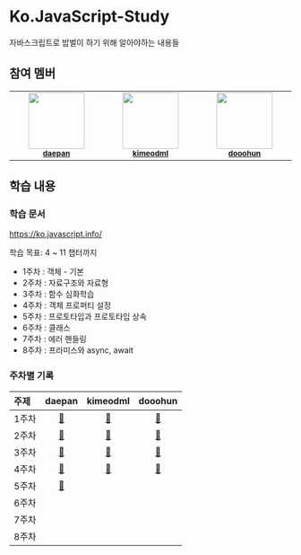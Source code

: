 # Ko.JavaScript-Study

자바스크립트로 밥벌이 하기 위해 알아야하는 내용들

## 참여 멤버

<table>
  <tbody>
    <tr>
      <td align="center" valign="top" width="14.28%"><img src="https://avatars.githubusercontent.com/u/50792467?v=4" width="100px;"/><br /><sub><a href="https://github.com/daepan"><b>daepan</b></a></sub><br /></td>
      <td align="center" valign="top" width="14.28%"><img src="https://avatars.githubusercontent.com/u/88065770?v=4" width="100px;"/><br /><sub><a href="https://github.com/kimeodml"><b>kimeodml</b></a></sub><br /></td>
      <td align="center" valign="top" width="14.28%"><img src="https://avatars.githubusercontent.com/u/74540646?v=4" width="100px;"/><br /><sub><a href="https://github.com/dooohun"><b>dooohun</b></a></sub><br /></td>
    </tr>
    </tbody>
</table>

## 학습 내용

### 학습 문서

https://ko.javascript.info/

학습 목표: 4 ~ 11 챕터까지
* 1주차 : 객체 - 기본
* 2주차 : 자료구조와 자료형
* 3주차 : 함수 심화학습
* 4주차 : 객체 프로퍼티 설정
* 5주차 : 프로토타입과 프로토타입 상속
* 6주차 : 클래스
* 7주차 : 에러 핸들링
* 8주차 : 프라미스와 async, await

### 주차별 기록

| 주제  | daepan | kimeodml | dooohun |
| :---- | :----: | :------: | :-----: |
| 1주차 |    [🔗](\daepan\1주차.md)    |  [🔗](\kimeodml\1주차.md)    |  [🔗](\dooohun\1주차.md)   |
| 2주차 |    [🔗](\daepan\2주차.md)    |  [🔗](\kimeodml\2주차.md)    |  [🔗](\dooohun\2주차.md)   |
| 3주차 |    [🔗](\daepan\3주차.md)    |  [🔗](\kimeodml\3주차.md)    |  [🔗](\dooohun\3주차.md)   |
| 4주차 |    [🔗](\daepan\4주차.md)    |  [🔗](\kimeodml\4주차.md)    |  [🔗](\dooohun\4주차.md)   |
| 5주차 |    [🔗](\daepan\5주차.md)    |          |         |
| 6주차 |        |          |         |
| 7주차 |        |          |         |
| 8주차 |        |          |         |
